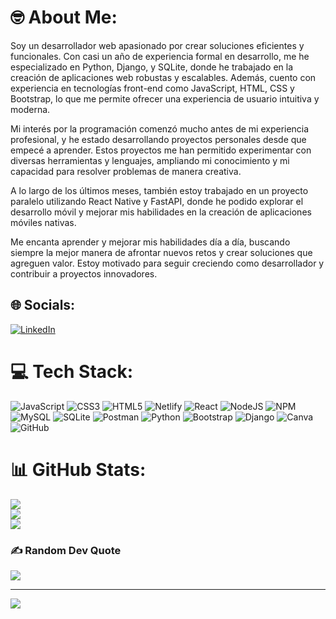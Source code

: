 # 🤓 About Me:
Soy un desarrollador web apasionado por crear soluciones eficientes y funcionales. Con casi un año de experiencia formal en desarrollo, me he especializado en Python, Django, y SQLite, donde he trabajado en la creación de aplicaciones web robustas y escalables. Además, cuento con experiencia en tecnologías front-end como JavaScript, HTML, CSS y Bootstrap, lo que me permite ofrecer una experiencia de usuario intuitiva y moderna.

Mi interés por la programación comenzó mucho antes de mi experiencia profesional, y he estado desarrollando proyectos personales desde que empecé a aprender. Estos proyectos me han permitido experimentar con diversas herramientas y lenguajes, ampliando mi conocimiento y mi capacidad para resolver problemas de manera creativa.

A lo largo de los últimos meses, también estoy trabajado en un proyecto paralelo utilizando React Native y FastAPI, donde he podido explorar el desarrollo móvil y mejorar mis habilidades en la creación de aplicaciones móviles nativas.

Me encanta aprender y mejorar mis habilidades día a día, buscando siempre la mejor manera de afrontar nuevos retos y crear soluciones que agreguen valor. Estoy motivado para seguir creciendo como desarrollador y contribuir a proyectos innovadores.


## 🌐 Socials:
[![LinkedIn](https://img.shields.io/badge/LinkedIn-%230077B5.svg?logo=linkedin&logoColor=white)](https://linkedin.com/in/uliseshm-dev) 

# 💻 Tech Stack:
![JavaScript](https://img.shields.io/badge/javascript-%23323330.svg?style=for-the-badge&logo=javascript&logoColor=%23F7DF1E) ![CSS3](https://img.shields.io/badge/css3-%231572B6.svg?style=for-the-badge&logo=css3&logoColor=white) ![HTML5](https://img.shields.io/badge/html5-%23E34F26.svg?style=for-the-badge&logo=html5&logoColor=white) ![Netlify](https://img.shields.io/badge/netlify-%23000000.svg?style=for-the-badge&logo=netlify&logoColor=#00C7B7) ![React](https://img.shields.io/badge/react-%2320232a.svg?style=for-the-badge&logo=react&logoColor=%2361DAFB) ![NodeJS](https://img.shields.io/badge/node.js-6DA55F?style=for-the-badge&logo=node.js&logoColor=white) ![NPM](https://img.shields.io/badge/NPM-%23CB3837.svg?style=for-the-badge&logo=npm&logoColor=white) ![MySQL](https://img.shields.io/badge/mysql-%2300000f.svg?style=for-the-badge&logo=mysql&logoColor=white) ![SQLite](https://img.shields.io/badge/sqlite-%2307405e.svg?style=for-the-badge&logo=sqlite&logoColor=white) ![Postman](https://img.shields.io/badge/Postman-FF6C37?style=for-the-badge&logo=postman&logoColor=white) ![Python](https://img.shields.io/badge/python-3670A0?style=for-the-badge&logo=python&logoColor=ffdd54) ![Bootstrap](https://img.shields.io/badge/bootstrap-%238511FA.svg?style=for-the-badge&logo=bootstrap&logoColor=white) ![Django](https://img.shields.io/badge/django-%23092E20.svg?style=for-the-badge&logo=django&logoColor=white) ![Canva](https://img.shields.io/badge/Canva-%2300C4CC.svg?style=for-the-badge&logo=Canva&logoColor=white) ![GitHub](https://img.shields.io/badge/github-%23121011.svg?style=for-the-badge&logo=github&logoColor=white)
# 📊 GitHub Stats:
![](https://github-readme-stats.vercel.app/api?username=uliseshm&theme=dark&hide_border=false&include_all_commits=false&count_private=false)<br/>
![](https://github-readme-streak-stats.herokuapp.com/?user=uliseshm&theme=dark&hide_border=false)<br/>
![](https://github-readme-stats.vercel.app/api/top-langs/?username=uliseshm&theme=dark&hide_border=false&include_all_commits=false&count_private=false&layout=compact)

### ✍️ Random Dev Quote
![](https://quotes-github-readme.vercel.app/api?type=horizontal&theme=radical)

---
[![](https://visitcount.itsvg.in/api?id=uliseshm&icon=0&color=0)](https://visitcount.itsvg.in)

<!-- Proudly created with GPRM ( https://gprm.itsvg.in ) -->
